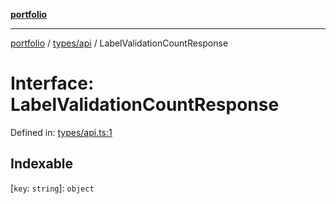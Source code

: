 [**portfolio**](../../../README.md)

***

[portfolio](../../../modules.md) / [types/api](../README.md) / LabelValidationCountResponse

# Interface: LabelValidationCountResponse

Defined in: [types/api.ts:1](https://github.com/tnorlund/Portfolio/blob/173853b09e36c18e6ada8967dc1cace6b193171c/portfolio/types/api.ts#L1)

## Indexable

\[`key`: `string`\]: `object`
